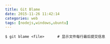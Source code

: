 ```yaml
---
title: Git Blame
date: 2015-11-26 11:42:14
categories: web 
tags: [nodejs,windows,ubuntu]
---
```



	$ git blame <file> 		# 显示文件每行最后提交信息